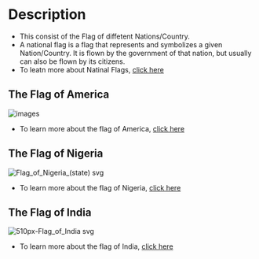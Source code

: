 # Description
- This consist of the Flag of diffetent Nations/Country.
- A national flag is a flag that represents and symbolizes a given Nation/Country. It is flown by the government of that nation, but usually can also be flown by its citizens.
- To leatn more about Natinal Flags, [click here](https://en.m.wikipedia.org/wiki/National_flag#:~:text=A%20national%20flag%20is%20a,be%20flown%20by%20its%20citizens.)


## The Flag of America

![images](https://user-images.githubusercontent.com/79866006/149259622-c158cbfb-f56c-46a7-a216-f054ea36d44f.png)


- To learn more about the flag of America, [click here](https://en.m.wikipedia.org/wiki/Flag_of_the_United_States)



## The Flag of Nigeria

![Flag_of_Nigeria_(state) svg](https://user-images.githubusercontent.com/79866006/149254288-e6ed5444-3822-4a4d-b7be-3c1e11091cb6.png)


- To learn more about the flag of Nigeria, [click here](https://en.m.wikipedia.org/wiki/Flag_of_Nigeria)



## The Flag of India

![510px-Flag_of_India svg](https://user-images.githubusercontent.com/79866006/149256271-91752ad4-86e8-421a-9847-861afd2a1ecf.png)


- To learn more about the flag of India, [click here](https://en.m.wikipedia.org/wiki/Flag_of_India)
